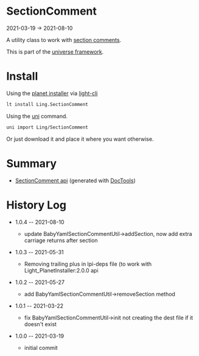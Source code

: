 SectionComment
===========
2021-03-19 -> 2021-08-10



A utility class to work with [section comments](https://github.com/lingtalfi/TheBar/blob/master/discussions/section-comment.md).


This is part of the [universe framework](https://github.com/karayabin/universe-snapshot).


Install
==========

Using the [planet installer](https://github.com/lingtalfi/Light_PlanetInstaller) via [light-cli](https://github.com/lingtalfi/Light_Cli)
```bash
lt install Ling.SectionComment
```

Using the [uni](https://github.com/lingtalfi/universe-naive-importer) command.
```bash
uni import Ling/SectionComment
```

Or just download it and place it where you want otherwise.






Summary
===========
- [SectionComment api](https://github.com/lingtalfi/SectionComment/blob/master/doc/api/Ling/SectionComment.md) (generated with [DocTools](https://github.com/lingtalfi/DocTools))






History Log
=============

- 1.0.4 -- 2021-08-10

    - update BabyYamlSectionCommentUtil->addSection, now add extra carriage returns after section
  
- 1.0.3 -- 2021-05-31

    - Removing trailing plus in lpi-deps file (to work with Light_PlanetInstaller:2.0.0 api

- 1.0.2 -- 2021-05-27

    - add BabyYamlSectionCommentUtil->removeSection method
  
- 1.0.1 -- 2021-03-22

    - fix BabyYamlSectionCommentUtil->init not creating the dest file if it doesn't exist
  
- 1.0.0 -- 2021-03-19

    - initial commit